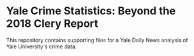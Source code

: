 # Yale Crime Statistics: Beyond the 2018 Clery Report

This repository contains supporting files for a Yale Daily News analysis of Yale University's crime data.